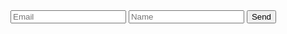 <form 
  method="POST" 
  action="[YOUR_WEBAPP_URL](https://script.google.com/macros/s/AKfycbxoWzPrPxrZ_WTbbqdi9StV_HI5y6al1oMOssuuQvipgb9IGYpfxVfi_--uo7W8vbqb/exec)"
>
  <input name="Email" type="email" placeholder="Email" required>
  <input name="Name" type="text" placeholder="Name" required>
  <button type="submit">Send</button>
</form>
